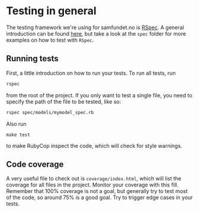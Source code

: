 # Testing in general

The testing framework we're using for samfundet.no is [RSpec](http://rspec.info). A general introduction can be found [here](https://www.rubyguides.com/2018/07/rspec-tutorial/), but take a look at the `spec` folder for more examples on how to test with `RSpec`.

## Running tests

First, a little introduction on how to run your tests. To run all tests, run

```bash
rspec
```

from the root of the project. If you only want to test a single file, you need to specify the path of the file to be tested, like so:

```bash
rspec spec/models/mymodel_spec.rb
```

Also run

```
make test
```

to make RubyCop inspect the code, which will check for style warnings.

## Code coverage

A very useful file to check out is `coverage/index.html`, which will list the coverage for all files in the project. Monitor your coverage with this fill. Remember that 100% coverage is not a goal, but generally try to test most of the code, so around 75% is a good goal. Try to trigger edge cases in your tests.